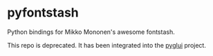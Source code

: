 pyfontstash
===========

Python bindings for Mikko Mononen's awesome fontstash.


This repo is deprecated. It has been integrated into the [pyglui](https://github.com/pupil-labs/pyglui/blob/master/README.md)  project.

